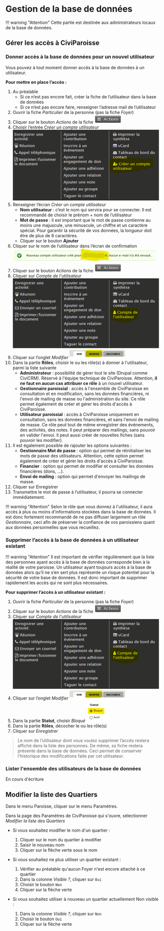 # Gestion de la base de données

!!! warning "Attention"
    Cette partie est destinée aux administrateurs locaux de la base de données.

## Gérer les accès à CiviParoisse

### Donner accès à la base de données pour un nouvel utilisateur

Vous pouvez à tout moment donner accès à la base de données à un utilisateur.

**Pour mettre en place l’accès :**

1. Au préalable
      * Si ce n’est pas encore fait, créer la fiche de l’utilisateur dans la base de données
      * Si ce n’est pas encore faire, renseigner l’adresse mail de l’utilisateur
2. Ouvrir la fiche *Particulier* de la personne (pas la fiche *Foyer*)
3. Cliquer sur le bouton *Actions* de la fiche ![bouton Actions](img/bouton_action.png)
4. Choisir l’entrée *Créer un compte utilisateur* ![écran Actions](img/ecran_actions.png)
5. Renseigner l’écran *Créer un compte utilisateur*
      * **Nom utilisateur** : c’est le nom qui servira pour se connecter. Il est recommandé de choisir le prénom + nom de l’utilisateur
      * **Mot de passe** : il est important que le mot de passe contienne au moins une majuscule, une minuscule, un chiffre et un caractère spécial. Pour garantir la sécurité de vos données, la longueur doit être de plus de 8 caractères.
      * Cliquer sur le bouton **Ajouter**
6. Cliquer sur le nom de l’utilisateur dans l’écran de confirmation ![confirmation du nouvel utilisateur](img/confirmation_new_utilisateur.png)
7. Cliquer sur le bouton *Actions* de la fiche ![bouton Actions](img/bouton_action.png)
8. Cliquer sur *Compte de l'utilisateur* ![écran Actions](img/ecran_actions_deux.png)
9. Cliquer sur l’onglet *Modifier* ![bouton Modifier](img/bouton_voir_modifier_user.png)
10. Dans la partie **Rôles**, choisir le ou les rôle(s) à donner à l'utilisateur, parmi la liste suivante
      * **Administrateur** : possibilité de gérer tout le site (Drupal comme CiviCRM). Réservé à l'équipe technique de CiviParoisse. Attention, **il ne faut en aucun cas attribuer ce rôle** à un nouvel utilisateur.
      * **Gestionnaire paroissial** : accès à l'ensemble de CiviParoisse en consultation et en modification, sans les données financières, ni l'envoi de mailing de masse ou l'administration du site. Ce rôle permet également de créer et gérer les droits d'accès à CiviParoisse.
      * **Utilisateur paroissial** : accès à CiviParoisse uniquement en consultation, sans les données financières, et sans l'envoi de mailing de masse. Ce rôle peut tout de même enregistrer des événements, des activités, des notes. Il peut préparer des mailings, sans pouvoir en valider l'envoi. Il peut aussi créer de nouvelles fiches (sans pouvoir les modifier).
11. Il est également possible de rajouter les options suivantes :
      * **Gestionnaire Mot de passe** : option qui permet de réinitialiser les mots de passe des utilisateurs. Attention, cette option permet également de créer et gérer les droits d'accès à CiviParoisse.
      * **Financier** : option qui permet de modifier et consulter les données financières (dons, ...).
      * **Envoi de mailing** : option qui permet d'envoyer les mailings de masse.
12. Cliquer sur Enregistrer
13. Transmettre le mot de passe à l’utilisateur, il pourra se connecter immédiatement.

!!! warning "Attention"
    Selon le rôle que vous donnez à l'utilisateur, il aura accès à plus ou moins d'informations stockées dans la base de données. Il est donc fortement recommandé de ne pas diffuser largement un rôle *Gestionnaire*, ceci afin de préserver la confiance de vos paroissiens quant aux données personnelles que vous recueillez.

### Supprimer l’accès à la base de données à un utilisateur existant

!!! warning "Attention"
    Il est important de vérifier régulièrement que la liste des personnes ayant accès à la base de données corresponde bien à la réalité de votre paroisse. Un utilisateur ayant toujours accès à la base de données alors qu’il ne s’en sert plus représente un risque potentiel pour la sécurité de votre base de données. Il est donc important de supprimer rapidement les accès qui ne sont plus nécessaires.

**Pour supprimer l’accès à un utilisateur existant :**

1. Ouvrir la fiche *Particulier* de la personne (pas la fiche *Foyer*)
2. Cliquer sur le bouton *Actions* de la fiche ![bouton Actions](img/bouton_action.png)
3. Cliquer sur *Compte de l'utilisateur* ![écran Actions](img/ecran_actions_deux.png)
4. Cliquer sur l’onglet *Modifier* ![bouton Modifier](img/bouton_voir_modifier_user.png)
5. Dans la partie **Statut**, choisir *Bloqué* ![statut_bloque](img/statut_bloque.png)
6. Dans la partie **Rôles**, décocher le ou les rôle(s)
7. Cliquer sur *Enregistrer*

> Le nom de l’utilisateur dont vous voulez supprimer l’accès restera affiché dans la liste des personnes. De même, sa fiche restera présente dans la base de données. Ceci permet de conserver l’historique des modifications faite par cet utilisateur.

### Lister l'ensemble des utilisateurs de la base de données

En cours d'écriture

## Modifier la liste des Quartiers

Dans le menu Paroisse, cliquer sur le menu Paramètres.

Dans la page des Paramètres de CiviParoisse qui s'ouvre, sélectionner *Modifier la liste des Quartiers*

* Si vous souhaitez modifier le nom d'un quartier :

  1. Cliquer sur le nom du quartier à modifier
  2. Saisir le nouveau nom
  3. Cliquer sur la flèche verte sous le nom

* Si vous souhaitez ne plus utiliser un quartier existant :

  1. Vérifier au préalable qu'aucun Foyer n'est encore attaché à ce quartier
  2. Dans la colonne *Visible ?*, cliquer sur `Oui`
  3. Choisir le bouton `Non`
  4. Cliquer sur la flèche verte

* Si vous souhaitez utiliser à nouveau un quartier actuellement Non visible :

  1. Dans la colonne *Visible ?*, cliquer sur `Non`
  2. Choisir le bouton `Oui`
  3. Cliquer sur la flèche verte
